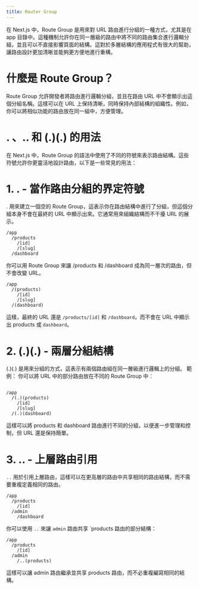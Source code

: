 ```yaml
---
title: Router Group
---
```


在 Next.js 中，Route Group 是用來對 URL 路由進行分組的一種方式，尤其是在 app 目錄中。這種機制允許你在同一層級的路由中將不同的路由集合進行邏輯分組，並且可以不直接影響頁面的結構。這對於多層結構的應用程式有很大的幫助，讓路由設計更加清晰並能夠更方便地進行重構。

# 什麼是 Route Group？

Route Group 允許開發者將路由進行邏輯分組，並且在路由 URL 中不會顯示出這個分組名稱。這樣可以在 URL 上保持清晰，同時保持內部結構的組織性。例如，你可以將相似功能的路由放在同一組中，方便管理。

# . 、.. 和 (.)(.) 的用法

在 Next.js 中，Route Group 的語法中使用了不同的符號來表示路由結構。這些符號允許你更靈活地設計路由，以下是一些常見的用法：

# 1. . - 當作路由分組的界定符號

. 用來建立一個空的 Route Group，這表示你在路由結構中進行了分組，但這個分組本身不會在最終的 URL 中顯示出來。它通常用來組織結構而不干擾 URL 的展示。

```planintext
/app
  /products
    /[id]
    /[slug]
  /dashboard

```

你可以用 Route Group 來讓 /products 和 /dashboard 成為同一層次的路由，但不會改變 URL。

```planintext
/app
  /(products)
    /[id]
    /[slug]
  /(dashboard)

```

這樣，最終的 URL 還是 `/products/[id]` 和 `/dashboard`，而不會在 URL 中顯示出 products 或 `dashboard`。

# 2. (.)(.) - 兩層分組結構

(.)(.) 是用來分組的方式，這表示有兩個路由組在同一層級進行邏輯上的分組。
範例：
你可以將 URL 中的部分路由放在不同的 Route Group 中：

```planintext

/app
  /(.)(products)
    /[id]
    /[slug]
  /(.)(dashboard)
```

這樣可以將 products 和 dashboard 路由進行不同的分組，以便進一步管理和控制，但 URL 還是保持簡單。

# 3. .. - 上層路由引用

`..` 用於引用上層路由，這樣可以在更高層的路由中共享相同的路由結構，而不需要重複定義相同的路由。

```planintext
/app
  /products
    /[id]
  /admin
    /dashboard

```

你可以使用 `..` 來讓 `admin` 路由共享 `products 路由的部分結構：

```planintext
/app
  /products
    /[id]
  /admin
    /..(products)

```

這樣可以讓 admin 路由繼承並共享 products 路由，而不必重複編寫相同的結構。
